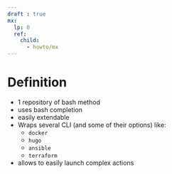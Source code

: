 ```yaml
---
draft : true
mx:  
  lp: 0
  ref:
    child:
      - howto/mx
---
```


# Definition
- 1 repository of bash method
- uses bash completion
- easily extendable
- Wraps several CLI (and some of their options) like:
  - `docker`
  - `hugo`
  - `ansible`
  - `terraform`
- allows to easily launch complex actions
